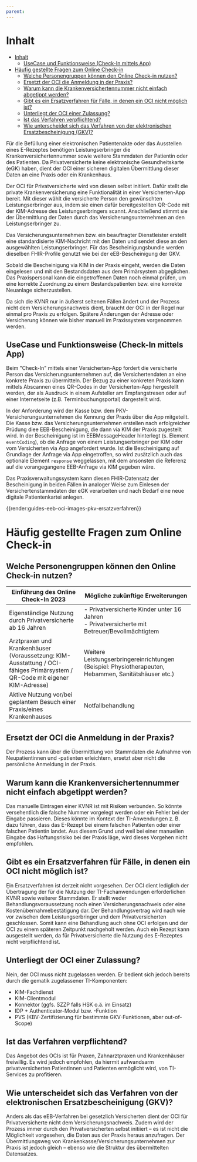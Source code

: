 ```yaml
---
parent:
---
```

# Inhalt

- [Inhalt](#inhalt)
  - [UseCase und Funktionsweise (Check-In mittels App)](#usecase-und-funktionsweise-check-in-mittels-app)
- [Häufig gestellte Fragen zum Online Check-in](#häufig-gestellte-fragen-zum-online-check-in)
  - [Welche Personengruppen können den Online Check-in nutzen?](#welche-personengruppen-können-den-online-check-in-nutzen)
  - [Ersetzt der OCI die Anmeldung in der Praxis?](#ersetzt-der-oci-die-anmeldung-in-der-praxis)
  - [Warum kann die Krankenversichertennummer nicht einfach abgetippt werden?](#warum-kann-die-krankenversichertennummer-nicht-einfach-abgetippt-werden)
  - [Gibt es ein Ersatzverfahren für Fälle, in denen ein OCI nicht möglich ist?](#gibt-es-ein-ersatzverfahren-für-fälle-in-denen-ein-oci-nicht-möglich-ist)
  - [Unterliegt der OCI einer Zulassung?](#unterliegt-der-oci-einer-zulassung)
  - [Ist das Verfahren verpflichtend?](#ist-das-verfahren-verpflichtend)
  - [Wie unterscheidet sich das Verfahren von der elektronischen Ersatzbescheinigung (GKV)?](#wie-unterscheidet-sich-das-verfahren-von-der-elektronischen-ersatzbescheinigung-gkv)

Für die Befüllung einer elektronischen Patientenakte oder das Ausstellen eines E-Rezeptes benötigen Leistungserbringer die Krankenversichertennummer sowie weitere Stammdaten der Patientin oder des Patienten. Da Privatversicherte keine elektronische Gesundheitskarte (eGK) haben, dient der OCI einer sicheren digitalen Übermittlung dieser Daten an eine Praxis oder ein Krankenhaus.

Der OCI für Privatversicherte wird von diesen selbst initiiert. Dafür stellt die private Krankenversicherung eine Funktionalität in einer Versicherten-App bereit. Mit dieser wählt die versicherte Person den gewünschten Leistungserbringer aus, indem sie einen dafür bereitgestellten QR-Code mit der KIM-Adresse des Leistungserbringers scannt. Anschließend stimmt sie der Übermittlung der Daten durch das Versicherungsunternehmen an den Leistungserbringer zu.

Das Versicherungsunternehmen bzw. ein beauftragter Dienstleister erstellt eine standardisierte KIM-Nachricht mit den Daten und sendet diese an den ausgewählten Leistungserbringer. Für das Bescheinigungsbundle werden dieselben FHIR-Profile genutzt wie bei der eEB-Bescheinigung der GKV.

Sobald die Bescheinigung via KIM in der Praxis eingeht, werden die Daten eingelesen und mit den Bestandsdaten aus dem Primärsystem abgeglichen. Das Praxispersonal kann die eingetroffenen Daten noch einmal prüfen, um eine korrekte Zuordnung zu einem Bestandspatienten bzw. eine korrekte Neuanlage sicherzustellen.

Da sich die KVNR nur in äußerst seltenen Fällen ändert und der Prozess nicht dem Versicherungsnachweis dient, braucht der OCI in der Regel nur einmal pro Praxis zu erfolgen. Spätere Änderungen der Adresse oder Versicherung können wie bisher manuell im Praxissystem vorgenommen werden.

## UseCase und Funktionsweise (Check-In mittels App)

Beim "Check-In" mittels einer Versicherten-App fordert die versicherte Person das Versicherungsunternehmen auf, die Versichertendaten an eine konkrete Praxis zu übermitteln.
Der Bezug zu einer konkreten Praxis kann mittels Abscannen eines QR-Codes in der Versicherten-App hergestellt werden, der als Ausdruck in einem Aufsteller am Empfangstresen oder auf einer Internetseite (z.B. Terminbuchungsportal) dargestellt wird.

In der Anforderung wird der Kasse bzw. dem PKV-Versicherungsunternehmen die Kennung der Praxis über die App mitgeteilt.
Die Kasse bzw. das Versicherungsunternehmen erstellen nach erfolgreicher Prüdung diee EEB-Bescheinigung, die dann via KIM der Praxis zugestellt wird.
In der Bescheinigung ist im EEBMessageHeader hinterlegt (s. Element `eventCoding`), ob die Anfrage von einem Leistungserbringer per KIM oder vom Versicherten via App angefordert wurde.
Ist die Bescheinigung auf Grundlage der Anfrage via App eingetroffen, so wird zusätzlich auch das optionale Element `response` weggelassen, mit dem ansonsten die Referenz auf die vorangegangene EEB-Anfrage via KIM gegeben wäre.

Das Praxisverwaltungssystem kann diesen FHIR-Datensatz der Bescheinigung in beiden Fällen in analoger Weise zum Einlesen der Versichertenstammdaten der eGK verarbeiten und nach Bedarf eine neue digitale Patientenkartei anlegen.

{{render:guides-eeb-oci-images-pkv-ersatzverfahren}}

# Häufig gestellte Fragen zum Online Check-in

## Welche Personengruppen können den Online Check-in nutzen?

|Einführung des Online Check-In 2023|Mögliche zukünftige Erweiterungen|
|---|---|
|Eigenständige Nutzung durch Privatversicherte ab 16 Jahren| - Privatversicherte Kinder unter 16 Jahren<br/> - Privatversicherte mit Betreuer/Bevollmächtigtem|
|Arztpraxen und Krankenhäuser (Voraussetzung: KIM-Ausstattung / OCI-fähiges Primärsystem / QR-Code mit eigener KIM-Adresse)|Weitere Leistungserbringereinrichtungen (Beispiel: Physiotherapeuten, Hebammen, Sanitätshäuser etc.)|
|Aktive Nutzung vor/bei geplantem Besuch einer Praxis/eines Krankenhauses|Notfallbehandlung|

## Ersetzt der OCI die Anmeldung in der Praxis?

Der Prozess kann über die Übermittlung von Stammdaten die Aufnahme von Neupatientinnen und -patienten erleichtern, ersetzt aber nicht die persönliche Anmeldung in der Praxis.

## Warum kann die Krankenversichertennummer nicht einfach abgetippt werden?

Das manuelle Eintragen einer KVNR ist mit Risiken verbunden. So könnte versehentlich die falsche Nummer vorgelegt werden oder ein Fehler bei der Eingabe passieren. Dieses könnte im Kontext der TI-Anwendungen z. B. dazu führen, dass das E-Rezept bei einem falschen Patienten oder einer falschen Patientin landet. Aus diesem Grund und weil bei einer manuellen Eingabe das Haftungsrisiko bei der Praxis läge, wird dieses Vorgehen nicht empfohlen.

## Gibt es ein Ersatzverfahren für Fälle, in denen ein OCI nicht möglich ist?

Ein Ersatzverfahren ist derzeit nicht vorgesehen. Der OCI dient lediglich der Übertragung der für die Nutzung der TI-Fachanwendungen erforderlichen KVNR sowie weiterer Stammdaten. Er stellt weder Behandlungsvoraussetzung noch einen Versicherungsnachweis oder eine Kostenübernahmebestätigung dar. Der Behandlungsvertrag wird nach wie vor zwischen dem Leistungserbringer und dem Privatversicherten geschlossen. Somit kann eine Behandlung auch ohne OCI erfolgen und der OCI zu einem späteren Zeitpunkt nachgeholt werden. Auch ein Rezept kann ausgestellt werden, da für Privatversicherte die Nutzung des E-Rezeptes nicht verpflichtend ist.

## Unterliegt der OCI einer Zulassung?

Nein, der OCI muss nicht zugelassen werden. Er bedient sich jedoch bereits durch die gematik zugelassener TI-Komponenten:

- KIM-Fachdienst
- KIM-Clientmodul
- Konnektor (ggfs. SZZP falls HSK o.ä. im Einsatz)
- IDP + Authenticator-Modul bzw. -Funktion
- PVS (KBV-Zertifizierung für bestimmte GKV-Funktionen, aber out-of-Scope)

## Ist das Verfahren verpflichtend?

Das Angebot des OCIs ist für Praxen, Zahnarztpraxen und Krankenhäuser freiwillig. Es wird jedoch empfohlen, da hiermit aufwandsarm privatversicherten Patientinnen und Patienten ermöglicht wird, von TI-Services zu profitieren.

## Wie unterscheidet sich das Verfahren von der elektronischen Ersatzbescheinigung (GKV)?

Anders als das eEB-Verfahren bei gesetzlich Versicherten dient der OCI für Privatversicherte nicht dem Versicherungsnachweis. Zudem wird der Prozess immer durch den Privatversicherten selbst initiiert – es ist nicht die Möglichkeit vorgesehen, die Daten aus der Praxis heraus anzufragen. Der Übermittlungsweg von Krankenkasse/Versicherungsunternehmen zur Praxis ist jedoch gleich – ebenso wie die Struktur des übermittelten Datensatzes.
